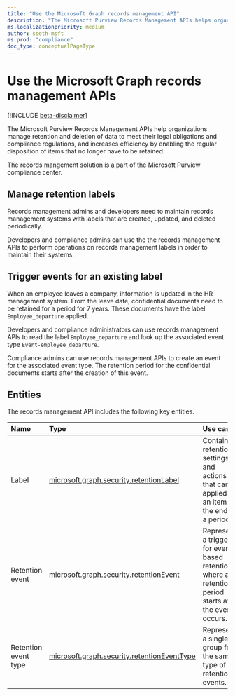 ```yaml
---
title: "Use the Microsoft Graph records management API"
description: "The Microsoft Purview Records Management APIs helps organizations manage retention and deletion of data to meet their legal obligations and compliance regulations, and increases efficiency by enabling the regular disposition of items that no longer have to be retained."
ms.localizationpriority: medium
author: sseth-msft
ms.prod: "compliance"
doc_type: conceptualPageType
---
```


# Use the Microsoft Graph records management APIs

[!INCLUDE [beta-disclaimer](../../includes/beta-disclaimer.md)]

The Microsoft Purview Records Management APIs help organizations manage retention and deletion of data to meet their legal obligations and compliance regulations, and increases efficiency by enabling the regular disposition of items that no longer have to be retained.

The records mangement solution is a part of the Microsoft Purview compliance center.

## Manage retention labels
Records management admins and developers need to maintain records management systems with labels that are created, updated, and deleted periodically.

Developers and compliance admins can use the the records management APIs to perform operations on records management labels in order to maintain their systems.

## Trigger events for an existing label
When an employee leaves a company, information is updated in the HR management system. From the leave date, confidential documents need to be retained for a period for 7 years. These documents have the label `Employee_departure` applied.

Developers and compliance administrators can use records management APIs to read the label `Employee_departure` and look up the associated event type `Event-employee_departure`.

Compliance admins can use records management APIs to create an event for the associated event type. The retention period for the confidential documents starts after the creation of this event.

## Entities
The records management API includes the following key entities.

| Name | Type       | Use case |
|:-|:-|:-|
| Label | [microsoft.graph.security.retentionLabel](../resources/security-retentionlabel.md) | Contains retention settings and actions that can be applied to an item at the end of a period. |
| Retention event | [microsoft.graph.security.retentionEvent](../resources/security-retentionevent.md) | Represents a trigger for event-based retention, where a retention period starts after the event occurs. |
| Retention event type | [microsoft.graph.security.retentionEventType](../resources/security-retentioneventtype.md) | Represents a single group for the same type of retention events. |

